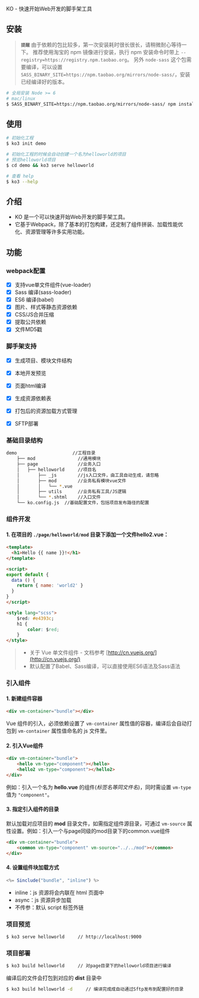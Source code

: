 KO - 快速开始Web开发的脚手架工具

## 安装

> **`提醒`**
由于依赖的包比较多，第一次安装耗时很长很长，请稍微耐心等待一下。
推荐使用淘宝的 npm 镜像进行安装，执行 npm 安装命令时带上 `--registry=https://registry.npm.taobao.org`。
另外 `node-sass` 这个包需要编译，可以设置 `SASS_BINARY_SITE=https://npm.taobao.org/mirrors/node-sass/`，安装已经编译好的版本。

```sh
# 全局安装 Node >= 6
# mac/linux
$ SASS_BINARY_SITE=https://npm.taobao.org/mirrors/node-sass/ npm install -g ko3 --registry=https://registry.npm.taobao.org
```

## 使用

```sh
# 初始化工程
$ ko3 init demo

# 初始化工程的时候会自动创建一个名为helloworld的项目
# 预览helloworld项目
$ cd demo && ko3 serve helloworld

# 查看 help
$ ko3 --help
```

## 介绍

- KO 是一个可以快速开始Web开发的脚手架工具。
- 它基于Webpack，除了基本的打包构建，还定制了组件拼装、加载性能优化、资源管理等许多实用功能。

## 功能

### webpack配置

- [x] 支持vue单文件组件(vue-loader)
- [x] Sass 编译(sass-loader)
- [x] ES6 编译(babel)
- [x] 图片、样式等静态资源依赖
- [x] CSS/JS合并压缩
- [x] 提取公共依赖
- [x] 文件MD5戳

### 脚手架支持

- [x] 生成项目、模块文件结构
- [x] 本地开发预览
- [x] 页面html编译
- [x] 生成资源依赖表
- [x] 打包后的资源加载方式管理
- [x] SFTP部署


### 基础目录结构

```sh
demo                     //工程目录
	├── mod                //通用模块
	├── page               //业务入口
	│   ├── helloworld     //项目名
	│       ├── _js        //js入口文件，由工具自动生成，请忽略
	│       ├── mod        //业务私有模块vue文件
	│       │   └── *.vue 
	│       ├── utils      //业务私有工具/JS逻辑
	│       └── *.shtml    //入口文件
	└── ko.config.js  //基础配置文件，包括项目发布路径的配置
```

### 组件开发

#### 1. 在项目的 `./page/helloworld/mod` 目录下添加一个文件hello2.vue：
```html
<template>
  <h1>Hello {{ name }}!</h1>
</template>

<script>
export default {
  data () {
    return { name: 'world2' }
  }
}
</script>

<style lang="scss">
	$red: #e4393c;
	h1 {
		color: $red;
	}
</style>
```

> - 关于 Vue 单文件组件 - 文档参考 [http://cn.vuejs.org/](http://cn.vuejs.org/)
> - 默认配置了Babel、Sass编译，可以直接使用ES6语法及Sass语法



### 引入组件

#### 1. 新建组件容器
```html
<div vm-container="bundle"></div>
```
Vue 组件的引入，必须依赖设置了 `vm-container` 属性值的容器，编译后会自动打包到 `vm-container` 属性值命名的 js 文件里。

#### 2. 引入Vue组件
```html
<div vm-container="bundle">  	
	<hello vm-type="component"></hello>
	<hello2 vm-type="component"></hello2>
</div>
```

例如：引入一个名为 **hello.vue** 的组件(*标签名等同文件名*)，同时需设置 `vm-type` 值为 `"component"`。

#### 3. 指定引入组件的目录

默认加载对应项目的 **mod** 目录文件，如需指定组件源目录，可通过 `vm-source` 属性设置。例如：引入一个与page同级的mod目录下的common.vue组件

```html
<div vm-container="bundle">  	
	<common vm-type="component" vm-source="../../mod"></common>
</div>
```

#### 4. 设置组件块加载方式

```js
<%= Sinclude("bundle", "inline") %>
```
- inline：js 资源将会内联在 html 页面中
- async：js 资源异步加载
- 不传参：默认 script 标签外链

### 项目预览

```sh
$ ko3 serve helloworld     // http://localhost:9000
```

### 项目部署

```sh
$ ko3 build helloworld     // 对page目录下的helloworld项目进行编译
```
编译后的文件会打包到对应的 **dist** 目录中

```sh
$ ko3 build helloworld -d     // 编译完成成自动通过Sftp发布到配置好的目录
```

